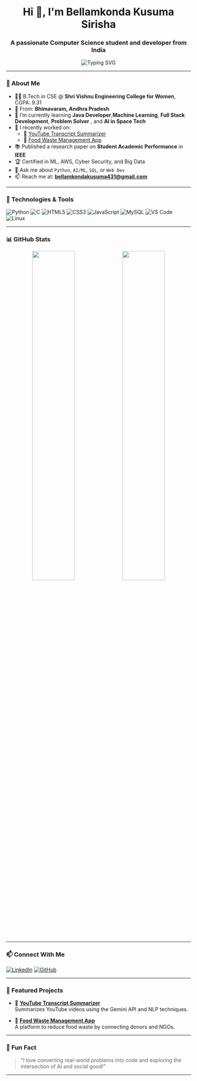
<h1 align="center">Hi 👋, I'm Bellamkonda Kusuma Sirisha</h1>
<h3 align="center">A passionate Computer Science student and developer from India</h3>

<p align="center">
  <img src="https://readme-typing-svg.demolab.com?font=Fira+Code&pause=1000&center=true&vCenter=true&width=435&lines=Computer+Aspirant;Java+Developer;Student+Academic+Researcher;AI+%7C+ML+%7C+Web+Development+Enthusiast" alt="Typing SVG" />
</p>

---

### 🌱 About Me

- 👩‍🎓 B.Tech in CSE @ **Shri Vishnu Engineering College for Women**, CGPA: 9.31  
- 📍 From: **Bhimavaram, Andhra Pradesh**
- 🧠 I’m currently learning **Java Developer**,**Machine Learning**, **Full Stack Development**, **Problem Solver** , and **AI in Space Tech**
- 🚀 I recently worked on:
  - 🔹 [YouTube Transcript Summarizer](https://github.com/PrasDev4/YouTube-Transcript-Summarizer)
  - 🔹 [Food Waste Management App](https://github.com/PrasDev4/FoodWasteManagement)
- 📚 Published a research paper on **Student Academic Performance** in **IEEE**
- 🏆 Certified in ML, AWS, Cyber Security, and Big Data  
- 💬 Ask me about `Python`, `AI/ML`, `SQL`, or `Web Dev`
- 📫 Reach me at: **bellamkondakusuma431@gmail.com**

---

### 🔧 Technologies & Tools

![Python](https://img.shields.io/badge/-Python-333333?style=flat&logo=python)
![C](https://img.shields.io/badge/-C-333333?style=flat&logo=c)
![HTML5](https://img.shields.io/badge/-HTML5-333333?style=flat&logo=html5)
![CSS3](https://img.shields.io/badge/-CSS3-333333?style=flat&logo=css3)
![JavaScript](https://img.shields.io/badge/-JavaScript-333333?style=flat&logo=javascript)
![MySQL](https://img.shields.io/badge/-MySQL-333333?style=flat&logo=mysql)
![VS Code](https://img.shields.io/badge/-VS%20Code-333333?style=flat&logo=visual-studio-code)
![Linux](https://img.shields.io/badge/-Linux-333333?style=flat&logo=linux)

---

### 📊 GitHub Stats

<p align="center">
  <img width="48%" src="https://github-readme-stats.vercel.app/api?username=Kusuma431&show_icons=true&theme=tokyonight" />
  <img width="48%" src="https://github-readme-streak-stats.herokuapp.com/?user=Kusuma431&theme=tokyonight" />
</p>


---

### 📫 Connect With Me

[![LinkedIn](https://img.shields.io/badge/-Bellamkonda%20Kusuma%20Sirisha-blue?style=flat-square&logo=Linkedin&logoColor=white&link=https://www.linkedin.com/in/bellamkonda-kusuma-sirisha-475023257/)](https://www.linkedin.com/in/bellamkonda-kusuma-sirisha-475023257/)
[![GitHub](https://img.shields.io/badge/-GitHub-000?style=flat-square&logo=github&logoColor=white)](https://github.com/Kusuma431)

---

### 🌟 Featured Projects

- 🎯 **[YouTube Transcript Summarizer](https://github.com/PrasDev4/YouTube-Transcript-Summarizer)**  
  Summarizes YouTube videos using the Gemini API and NLP techniques.
  
- 🌱 **[Food Waste Management App](https://github.com/PrasDev4/FoodWasteManagement)**  
  A platform to reduce food waste by connecting donors and NGOs.

---

### 🧠 Fun Fact

> "I love converting real-world problems into code and exploring the intersection of AI and social good!"

---
